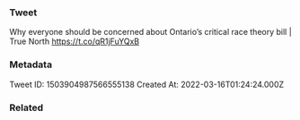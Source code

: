 ### Tweet
Why everyone should be concerned about Ontario’s critical race theory bill | True North https://t.co/qR1jFuYQxB

### Metadata
Tweet ID: 1503904987566555138
Created At: 2022-03-16T01:24:24.000Z

### Related

